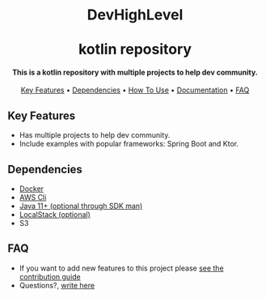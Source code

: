 
<h1 align="center">
  DevHighLevel
  <br>
  <br>
  kotlin repository
  <br>
</h1>
<h4 align="center">This is a kotlin repository with multiple projects to help dev community.</h4>
<p align="center">
  <a href="#key-features">Key Features</a> •
  <a href="#dependencies">Dependencies</a> •
  <a href="#how-to-use">How To Use</a> •
  <a href="#documentation">Documentation</a> •
  <a href="#faq">FAQ</a>
</p>

## Key Features

* Has multiple projects to help dev community.
* Include examples with popular frameworks: Spring Boot and Ktor.

## Dependencies

* [Docker](https://docs.docker.com/install/)
* [AWS Cli](https://aws.amazon.com/es/cli/)
* [Java 11+ (optional through SDK man)](https://sdkman.io/jdks)
* [LocalStack (optional)](https://github.com/localstack/localstack)
* S3

## FAQ

* If you want to add new features to this project please [see the contribution guide](.github/CONTRIBUTING.md)
* Questions?, <a href="mailto:example@despegar.com?Subject=Question about Project" target="_blank">write here</a>

